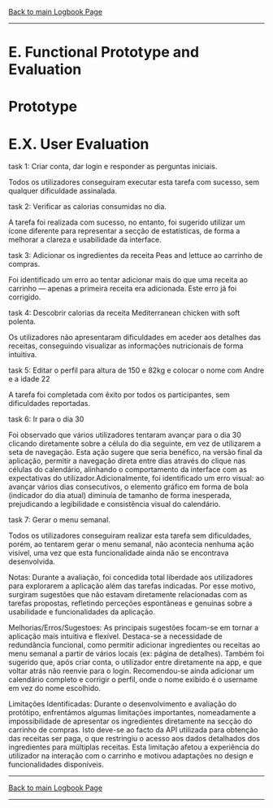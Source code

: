 [Back to main Logbook Page](../hci_logbook.md)

---

# E. Functional Prototype and Evaluation

# Prototype



# E.X. User Evaluation

task 1: Criar conta, dar login e responder as perguntas iniciais.

Todos os utilizadores conseguiram executar esta tarefa com sucesso, sem qualquer dificuldade assinalada.

task 2: Verificar as calorias consumidas no dia.

A tarefa foi realizada com sucesso, no entanto, foi sugerido utilizar um ícone diferente para representar a secção de estatísticas, de forma a melhorar a clareza e usabilidade da interface.

task 3: Adicionar os ingredientes da receita Peas and lettuce ao carrinho de compras.

Foi identificado um erro ao tentar adicionar mais do que uma receita ao carrinho — apenas a primeira receita era adicionada. Este erro já foi corrigido.


task 4: Descobrir calorias da receita Mediterranean chicken with soft polenta.

Os utilizadores não apresentaram dificuldades em aceder aos detalhes das receitas, conseguindo visualizar as informações nutricionais de forma intuitiva.

task 5: Editar o perfil para altura de 150 e 82kg e colocar o nome com Andre e a idade 22

A tarefa foi completada com êxito por todos os participantes, sem dificuldades reportadas.

task 6: Ir para o dia 30

Foi observado que vários utilizadores tentaram avançar para o dia 30 clicando diretamente sobre a célula do dia seguinte, em vez de utilizarem a seta de navegação. Esta ação sugere que seria benéfico, na versão final da aplicação, permitir a navegação direta entre dias através do clique nas células do calendário, alinhando o comportamento da interface com as expectativas do utilizador.Adicionalmente, foi identificado um erro visual: ao avançar vários dias consecutivos, o elemento gráfico em forma de bola (indicador do dia atual) diminuía de tamanho de forma inesperada, prejudicando a legibilidade e consistência visual do calendário.

task 7: Gerar o menu semanal.

Todos os utilizadores conseguiram realizar esta tarefa sem dificuldades, porém, ao tentarem gerar o menu semanal, não acontecia nenhuma ação visível, uma vez que esta funcionalidade ainda não se encontrava desenvolvida.

Notas:
Durante a avaliação, foi concedida total liberdade aos utilizadores para explorarem a aplicação além das tarefas indicadas. Por esse motivo, surgiram sugestões que não estavam diretamente relacionadas com as tarefas propostas, refletindo perceções espontâneas e genuínas sobre a usabilidade e funcionalidades da aplicação.

Melhorias/Erros/Sugestoes:
As principais sugestões focam-se em tornar a aplicação mais intuitiva e flexível. Destaca-se a necessidade de redundância funcional, como permitir adicionar ingredientes ou receitas ao menu semanal a partir de vários locais (ex: página de detalhes). Também foi sugerido que, após criar conta, o utilizador entre diretamente na app, e que voltar atrás não reenvie para o login. Recomendou-se ainda adicionar um calendário completo e corrigir o perfil, onde o nome exibido é o username em vez do nome escolhido.

Limitações Identificadas:
Durante o desenvolvimento e avaliação do protótipo, enfrentámos algumas limitações importantes, nomeadamente a impossibilidade de apresentar os ingredientes diretamente na secção do carrinho de compras. Isto deve-se ao facto da API utilizada para obtenção das receitas ser paga, o que restringiu o acesso aos dados detalhados dos ingredientes para múltiplas receitas. Esta limitação afetou a experiência do utilizador na interação com o carrinho e motivou adaptações no design e funcionalidades disponíveis.

---
[Back to main Logbook Page](../hci_logbook.md)

--- 
